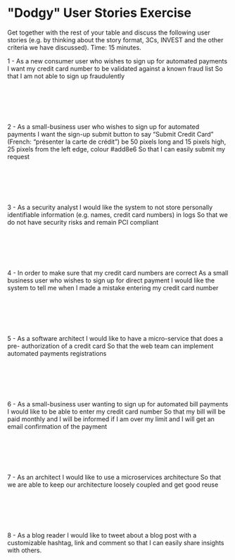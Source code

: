 # "Dodgy" User Stories Exercise

Get together with the rest of your table and discuss the following user stories (e.g. by thinking about the story format, 3Cs, INVEST and the other criteria we have discussed). Time: 15 minutes.

1 - As a new consumer user who wishes to sign up for automated payments
I want my credit card number to be validated against a known fraud list
So that I am not able to sign up fraudulently

```






```					
2 - As a small-business user who wishes to sign up for automated payments
I want the sign-up submit button to say “Submit Credit Card” (French: “présenter la carte de crédit”) be 50 pixels long and 15 pixels high, 25 pixels from the left edge, colour #add8e6
So that I can easily submit my request

```






```
					
3 - As a security analyst
I would like the system to not store personally identifiable information (e.g. names, credit card numbers) in logs
So that we do not have security risks and remain PCI compliant					

```






```
					
4 - In order to make sure that my credit card numbers are correct
As a small business user who wishes to sign up for direct payment
I would like the system to tell me when I made a mistake entering my credit card number			

```






```
	
					
5 - As a software architect
I would like to have a micro-service that does a pre- authorization of a credit card
So that the web team can implement automated payments registrations

```






```
					
					
6 - As a small-business user wanting to sign up for automated bill payments
I would like to be able to enter my credit card number
So that my bill will be paid monthly and I will be informed if I am over my limit and I will get an email confirmation of the payment

```






```
			
					
7 - As an architect
I would like to use a microservices architecture
So that we are able to keep our architecture loosely coupled and get good reuse

```






```


8 - As a blog reader
I would like to tweet about a blog post with a customizable hashtag, link and comment 
so that I can easily share insights with others. 

```






```

